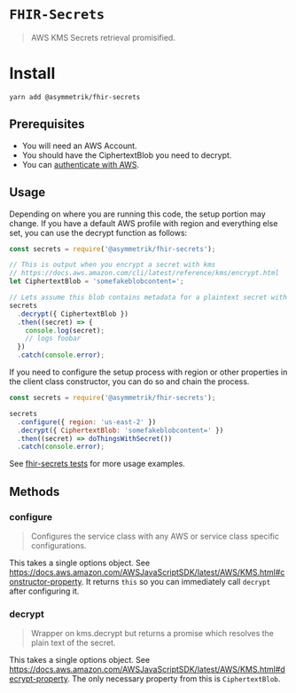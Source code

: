 # `FHIR-Secrets`

> AWS KMS Secrets retrieval promisified.

# Install

```shell
yarn add @asymmetrik/fhir-secrets
```

## Prerequisites

- You will need an AWS Account.
- You should have the CiphertextBlob you need to decrypt.
- You can [authenticate with AWS](https://docs.aws.amazon.com/sdk-for-javascript/v2/developer-guide/setting-credentials-node.html).

## Usage

Depending on where you are running this code, the setup portion may change. If you have a default AWS profile with region and everything else set, you can use the decrypt function as follows:

```javascript
const secrets = require('@asymmetrik/fhir-secrets');

// This is output when you encrypt a secret with kms
// https://docs.aws.amazon.com/cli/latest/reference/kms/encrypt.html
let CiphertextBlob = 'somefakeblobcontent=';

// Lets assume this blob contains metadata for a plaintext secret with value foobar
secrets
  .decrypt({ CiphertextBlob })
  .then((secret) => {
    console.log(secret);
    // logs foobar
  })
  .catch(console.error);
```

If you need to configure the setup process with region or other properties in the client class constructor, you can do so and chain the process.

```javascript
const secrets = require('@asymmetrik/fhir-secrets');

secrets
  .configure({ region: 'us-east-2' })
  .decrypt({ CiphertextBlob: 'somefakeblobcontent=' })
  .then((secret) => doThingsWithSecret())
  .catch(console.error);
```

See [fhir-secrets tests](https://github.com/Asymmetrik/node-fhir-server-core/tree/master/packages/fhir-secrets/index.test.js) for more usage examples.

## Methods

### configure

> Configures the service class with any AWS or service class specific configurations.

This takes a single options object. See https://docs.aws.amazon.com/AWSJavaScriptSDK/latest/AWS/KMS.html#constructor-property. It returns `this` so you can immediately call `decrypt` after configuring it.

### decrypt

> Wrapper on kms.decrypt but returns a promise which resolves the plain text of the secret.

This takes a single options object. See https://docs.aws.amazon.com/AWSJavaScriptSDK/latest/AWS/KMS.html#decrypt-property. The only necessary property from this is `CiphertextBlob`.
